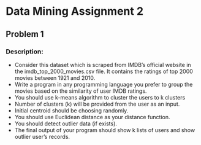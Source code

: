 # Data Mining Assignment 2

## Problem 1
### Description:
- Consider this dataset which is scraped from IMDB’s official website in the imdb_top_2000_movies.csv file. It contains the ratings of top 2000 movies between 1921 and 2010.
- Write a program in any programming language you prefer to group the movies based on the similarity of user IMDB ratings.
- You should use k-means algorithm to cluster the users to k clusters
- Number of clusters (k) will be provided from the user as an input.
- Initial centroid should be choosing randomly.
- You should use Euclidean distance as your distance function.
- You should detect outlier data (if exists).
- The final output of your program should show k lists of users and show outlier user’s records.
